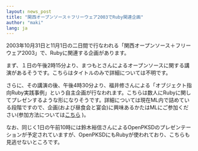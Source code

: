 ```yaml
---
layout: news_post
title: "関西オープンソース＋フリーウェア2003でRuby関連企画"
author: "maki"
lang: ja
---
```


2003年10月31日と11月1日の二日間で行なわれる「関西オープンソース＋フリーウェア2003」で、Rubyに関連する企画があります。

まず、１日の午後2時15分より、まつもとさんによるオープンソースに関する講演があるそうです。こちらはタイトルのみで詳細については不明です。

さらに、その講演の後、午後4時30分より、福井修さんによる「オブジェクト指向Ruby実践事例」という自主企画が行なわれます。こちらは数人にRubyに関してプレゼンするような形になりそうです。詳細については現在ML内で詰めている段階ですので、企画(および昼食会と宴会)に興味あるかたはMLにご参加ください(参加方法については[こちら][1]
)。

なお、同じく1日の午前10時には鈴木裕信さんによるOpenPKSDのプレゼンテーションが予定されていますが、OpenPKSDにもRubyが使われており、こちらも見逃せないところです。



[1]: http://blade.nagaokaut.ac.jp/cgi-bin/scat.rb/ruby/ruby-list/38546 
